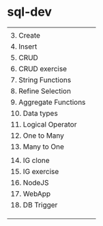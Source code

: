# sql-dev

|                        |     |
| ---------------------- | --- |
|                        |     |
| 3. Create              |     |
| 4. Insert              |     |
| 5. CRUD                |     |
| 6. CRUD exercise       |     |
| 7. String Functions    |     |
| 8. Refine Selection    |     |
| 9. Aggregate Functions |     |
| 10. Data types         |     |
| 11. Logical Operator   |     |
| 12. One to Many        |     |
| 13. Many to One        |     |
|                        |     |
| 14. IG clone           |     |
| 15. IG exercise        |     |
| 16. NodeJS             |     |
| 17. WebApp             |     |
| 18. DB Trigger         |     |
|                        |     |
|                        |     |
|                        |     |